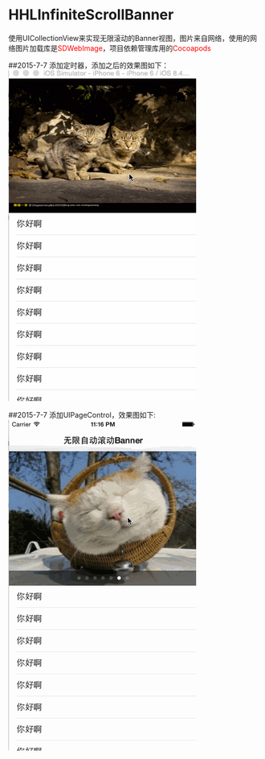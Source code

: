 # HHLInfiniteScrollBanner
使用UICollectionView来实现无限滚动的Banner视图，图片来自网络，使用的网络图片加载库是<font color='red'>SDWebImage</font>，项目依赖管理库用的<font color="red">Cocoapods</font>

##2015-7-7 添加定时器，添加之后的效果图如下：
![image](https://github.com/hanhailong/HHLInfiniteScrollBanner/blob/master/screenshot/infinitescroll_01.gif)

##2015-7-7 添加UIPageControl，效果图如下:
![image](https://github.com/hanhailong/HHLInfiniteScrollBanner/blob/master/screenshot/infinitescroll_02.gif)

